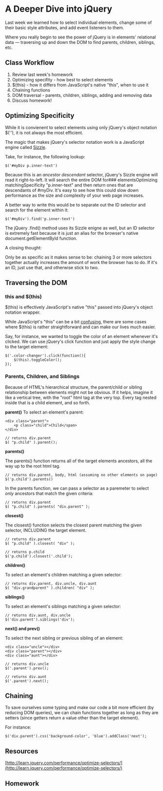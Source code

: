 # A Deeper Dive into jQuery

Last week we learned how to select individual elements, change some of their basic style attributes, and add event listeners to them.

Where you really begin to see the power of jQuery is in elements' relational data — traversing up and down the DOM to find parents, children, siblings, etc.

## Class Workflow

1. Review last week's homework
2. Optimizing specifity - how best to select elements
3. $(this) - how it differs from JavaScript's native "this", when to use it
5. Chaining functions
6. DOM traversal - parents, children, siblings, adding and removing data
7. Discuss homework!

## Optimizing Specificity

While it is convienent to select elements using only jQuery's object notation $(''), it is not always the most efficient.

The magic that makes jQuery's selector notation work is a JavaScript engine called [Sizzle](http://sizzlejs.com/). 

Take, for instance, the following lookup:

	$('#myDiv p.inner-text')
    
Because this is an _ancestor descendant_ selector, jQuery's Sizzle engine will read it right-to-left. It will search the entire DOM for### elementsOptimizing matchingSpecificity "p.inner-text" and then return ones that are descendants of #myDiv. It's easy to see how this could slow down performance as the size and complexity of your web page increases.

A better way to write this would be to separate out the ID selector and search for the element within it:

	$('#myDiv').find('p.inner-text')

The jQuery .find() method uses its Sizzle enigne as well, but an ID selector is extremely fast because it is just an alias for the browser's native document.getElementById function.

A closing thought:

Only be as specific as it makes sense to be: chaining 3 or more selectors together actually increases the amount of work the browser has to do. If it's an ID, just use that, and otherwise stick to two.

## Traversing the DOM

### this and $(this)

$(this) is effectively JavaScript's native "this" passed into jQuery's object notation wrapper.

While JavaScript's "this" can be a bit [confusing](https://twitter.com/bhalp1/status/578925947245633536), there are some cases where $(this) is rather straightforward and can make our lives much easier.

Say, for instance, we wanted to toggle the color of an element whenever it's clicked. We can use jQuery's click function and just apply the style change to the target element:

	$('.color-changer').click(function(){
    	$(this).toggleColor();
    });

### Parents, Children, and Siblings

Because of HTML's hierarchical structure, the parent/child or sibling relationship between elements might not be obvious. If it helps, imagine it like a vertical tree, with the "root" html tag at the very top. Every tag nested inside that is a child element, and so forth.

**parent()**
To select an element's parent:

	<div class="parent">
    	<p class="child">Child</span>
    </div>
    
    // returns div.parent
    $( "p.child" ).parent();
 
**parents()**

The parents() function returns all of the target elements ancestors, all the way up to the root html tag.

	// returns div.parent, body, html (assuming no other elements on page)
	$('p.child').parents()
 
In the parents function, we can pass a selector as a paremeter to select _only_ ancestors that match the given criteria:
 
    // returns div.parent
    $( "p.child" ).parents( "div.parent" );
    
**closest()**

The closest() function selects the closest parent matching the given selector, INCLUDING the target element.
 
    // returns div.parent
    $( "p.child" ).closest( "div" );
 
	// returns p.child
    $('p.child').closest('.child');

**children()**

To select an element's children matching a given selector:

    // returns div.parent, div.uncle, div.aunt
    $( "div.grandparent" ).children( "div" );

**siblings()**

To select an element's siblings matching a given selector:

	// returns div.aunt, div.uncle
    $('div.parent').siblings('div');

**next() and prev()**

To select the next sibling or previous sibling of an element:

	<div class="uncle"></div>
    <div class="parent"></div>
  	<div class="aunt"></div>
    
    // returns div.uncle
    $('.parent').prev();
    
    // returns div.aunt
    $('.parent').next();


## Chaining

To save ourselves some typing and make our code a bit more efficient (by reducing DOM queries), we can chain functions together as long as they are setters (since getters return a value other than the target element).

For instance:

	$('div.parent').css('background-color', 'blue').addClass('next');

## Resources

[http://learn.jquery.com/performance/optimize-selectors/](http://learn.jquery.com/performance/optimize-selectors/)

## Homework
